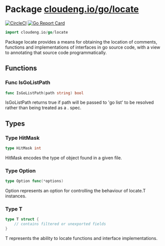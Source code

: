 # Package [cloudeng.io/go/locate](https://pkg.go.dev/cloudeng.io/go/locate?tab=doc)
[![CircleCI](https://circleci.com/gh/cloudengio/go.gotools.svg?style=svg)](https://circleci.com/gh/cloudengio/go.gotools) [![Go Report Card](https://goreportcard.com/badge/cloudeng.io/go/locate)](https://goreportcard.com/report/cloudeng.io/go/locate)

```go
import cloudeng.io/go/locate
```

Package locate provides a means for obtaining the location of comments,
functions and implementations of interfaces in go source code, with a view
to annotating that source code programmatically.

## Functions
### Func IsGoListPath
```go
func IsGoListPath(path string) bool
```
IsGoListPath returns true if path will be passed to 'go list' to be resolved
rather than being treated as a <package>.<regex> spec.



## Types
### Type HitMask
```go
type HitMask int
```
HitMask encodes the type of object found in a given file.

### Type Option
```go
type Option func(*options)
```
Option represents an option for controlling the behaviour of locate.T
instances.

### Type T
```go
type T struct {
	// contains filtered or unexported fields
}
```
T represents the ability to locate functions and interface implementations.



